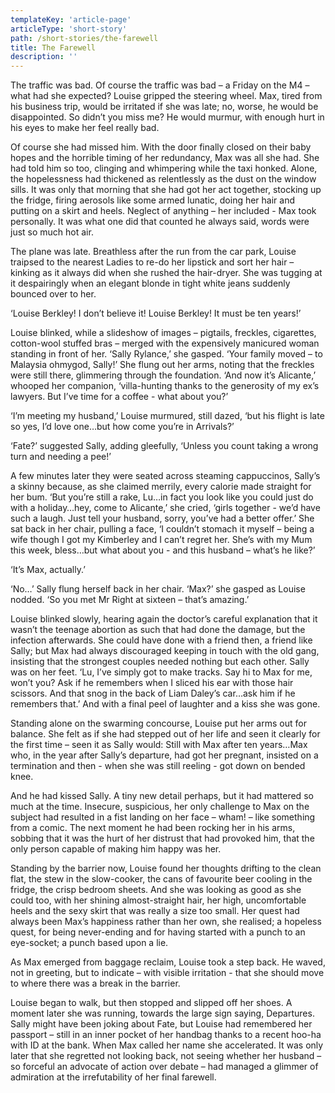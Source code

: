 ```yaml
---
templateKey: 'article-page'
articleType: 'short-story'
path: /short-stories/the-farewell
title: The Farewell
description: ''
---
```


The traffic was bad. Of course the traffic was bad – a Friday on the M4 – what had she expected? Louise gripped the steering wheel. Max, tired from his business trip, would be irritated if she was late; no, worse, he would be disappointed. So didn’t you miss me? He would murmur, with enough hurt in his eyes to make her feel really bad.

Of course she had missed him. With the door finally closed on their baby hopes and the horrible timing of her redundancy, Max was all she had. She had told him so too, clinging and whimpering while the taxi honked. Alone, the hopelessness had thickened as relentlessly as the dust on the window sills. It was only that morning that she had got her act together, stocking up the fridge, firing aerosols like some armed lunatic, doing her hair and putting on a skirt and heels. Neglect of anything – her included - Max took personally. It was what one did that counted he always said, words were just so much hot air.

The plane was late. Breathless after the run from the car park, Louise traipsed to the nearest Ladies to re-do her lipstick and sort her hair – kinking as it always did when she rushed the hair-dryer. She was tugging at it despairingly when an elegant blonde in tight white jeans suddenly bounced over to her.

‘Louise Berkley! I don’t believe it! Louise Berkley! It must be ten years!’

Louise blinked, while a slideshow of images – pigtails, freckles, cigarettes, cotton-wool stuffed bras – merged with the expensively manicured woman standing in front of her. ‘Sally Rylance,’ she gasped. ‘Your family moved – to Malaysia ohmygod, Sally!’ She flung out her arms, noting that the freckles were still there, glimmering through the foundation. ‘And now it’s Alicante,’ whooped her companion, ‘villa-hunting thanks to the generosity of my ex’s lawyers. But I’ve time for a coffee - what about you?’

‘I’m meeting my husband,’ Louise murmured, still dazed, ‘but his flight is late so yes, I’d love one…but how come you’re in Arrivals?’

‘Fate?’ suggested Sally, adding gleefully, ‘Unless you count taking a wrong turn and needing a pee!’

A few minutes later they were seated across steaming cappuccinos, Sally’s a skinny because, as she claimed merrily, every calorie made straight for her bum. ‘But you’re still a rake, Lu…in fact you look like you could just do with a holiday…hey, come to Alicante,’ she cried, ‘girls together - we’d have such a laugh. Just tell your husband, sorry, you’ve had a better offer.’ She sat back in her chair, pulling a face, ‘I couldn’t stomach it myself – being a wife though I got my Kimberley and I can’t regret her. She’s with my Mum this week, bless…but what about you - and this husband – what’s he like?’

‘It’s Max, actually.’

‘No…’ Sally flung herself back in her chair. ‘Max?’ she gasped as Louise nodded. ‘So you met Mr Right at sixteen – that’s amazing.’

Louise blinked slowly, hearing again the doctor’s careful explanation that it wasn’t the teenage abortion as such that had done the damage, but the infection afterwards. She could have done with a friend then, a friend like Sally; but Max had always discouraged keeping in touch with the old gang, insisting that the strongest couples needed nothing but each other. Sally was on her feet. ‘Lu, I’ve simply got to make tracks. Say hi to Max for me, won’t you? Ask if he remembers when I sliced his ear with those hair scissors. And that snog in the back of Liam Daley’s car…ask him if he remembers that.’ And with a final peel of laughter and a kiss she was gone.

Standing alone on the swarming concourse, Louise put her arms out for balance. She felt as if she had stepped out of her life and seen it clearly for the first time – seen it as Sally would: Still with Max after ten years…Max who, in the year after Sally’s departure, had got her pregnant, insisted on a termination and then - when she was still reeling - got down on bended knee.

And he had kissed Sally. A tiny new detail perhaps, but it had mattered so much at the time. Insecure, suspicious, her only challenge to Max on the subject had resulted in a fist landing on her face – wham! – like something from a comic. The next moment he had been rocking her in his arms, sobbing that it was the hurt of her distrust that had provoked him, that the only person capable of making him happy was her.

Standing by the barrier now, Louise found her thoughts drifting to the clean flat, the stew in the slow-cooker, the cans of favourite beer cooling in the fridge, the crisp bedroom sheets. And she was looking as good as she could too, with her shining almost-straight hair, her high, uncomfortable heels and the sexy skirt that was really a size too small. Her quest had always been Max’s happiness rather than her own, she realised; a hopeless quest, for being never-ending and for having started with a punch to an eye-socket; a punch based upon a lie.

As Max emerged from baggage reclaim, Louise took a step back. He waved, not in greeting, but to indicate – with visible irritation - that she should move to where there was a break in the barrier.

Louise began to walk, but then stopped and slipped off her shoes. A moment later she was running, towards the large sign saying, Departures. Sally might have been joking about Fate, but Louise had remembered her passport – still in an inner pocket of her handbag thanks to a recent hoo-ha with ID at the bank. When Max called her name she accelerated. It was only later that she regretted not looking back, not seeing whether her husband – so forceful an advocate of action over debate – had managed a glimmer of admiration at the irrefutability of her final farewell.
